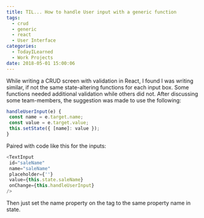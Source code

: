 ```yaml
---
title: TIL... How to handle User input with a generic function
tags:
  - crud
  - generic
  - react
  - User Interface
categories:
  - TodayILearned
  - Work Projects
date: 2018-05-01 15:00:06
---
```


While writing a CRUD screen with validation in React, I found I was writing similar, if not the same state-altering functions for each input box. Some functions needed additional validation while others did not. After discussing some team-members, the suggestion was made to use the following:

```javascript
handleUserInput(e) {
 const name = e.target.name;
 const value = e.target.value;
 this.setState({ [name]: value });
}
```

Paired with code like this for the inputs:

```javascript
<TextInput
 id="saleName"
 name="saleName"
 placeholder={''}
 value={this.state.saleName}
 onChange={this.handleUserInput}
/>
```

Then just set the name property on the tag to the same property name in state.